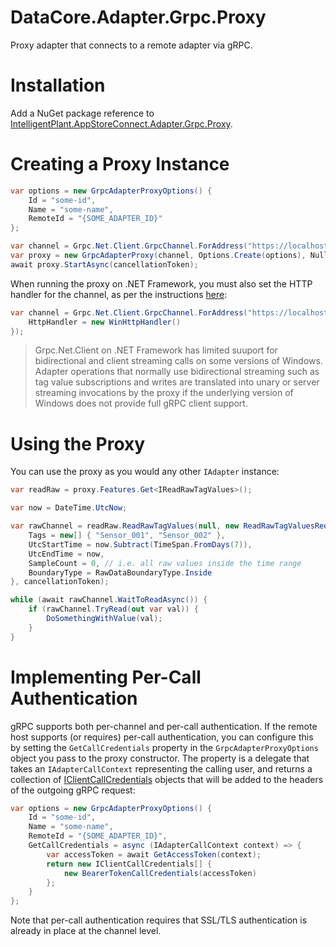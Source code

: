﻿# DataCore.Adapter.Grpc.Proxy

Proxy adapter that connects to a remote adapter via gRPC.


# Installation

Add a NuGet package reference to [IntelligentPlant.AppStoreConnect.Adapter.Grpc.Proxy](https://www.nuget.org/packages/IntelligentPlant.AppStoreConnect.Adapter.Grpc.Proxy).


# Creating a Proxy Instance

```csharp
var options = new GrpcAdapterProxyOptions() {
    Id = "some-id",
    Name = "some-name",
    RemoteId = "{SOME_ADAPTER_ID}"
};

var channel = Grpc.Net.Client.GrpcChannel.ForAddress("https://localhost:5001");
var proxy = new GrpcAdapterProxy(channel, Options.Create(options), NullLoggerFactory.Instance);
await proxy.StartAsync(cancellationToken);
```

When running the proxy on .NET Framework, you must also set the HTTP handler for the channel, as per the instructions [here](https://learn.microsoft.com/en-us/aspnet/core/grpc/netstandard#net-framework):

```csharp
var channel = Grpc.Net.Client.GrpcChannel.ForAddress("https://localhost:5001", new GrpcChannelOptions {
    HttpHandler = new WinHttpHandler()
});
```

> Grpc.Net.Client on .NET Framework has limited suuport for bidirectional and client streaming calls on some versions of Windows. Adapter operations that normally use bidirectional streaming such as tag value subscriptions and writes are translated into unary or server streaming invocations by the proxy if the underlying version of Windows does not provide full gRPC client support.


# Using the Proxy

You can use the proxy as you would any other `IAdapter` instance:

```csharp
var readRaw = proxy.Features.Get<IReadRawTagValues>();

var now = DateTime.UtcNow;

var rawChannel = readRaw.ReadRawTagValues(null, new ReadRawTagValuesRequest() {
    Tags = new[] { "Sensor_001", "Sensor_002" },
    UtcStartTime = now.Subtract(TimeSpan.FromDays(7)),
    UtcEndTime = now,
    SampleCount = 0, // i.e. all raw values inside the time range
    BoundaryType = RawDataBoundaryType.Inside
}, cancellationToken);

while (await rawChannel.WaitToReadAsync()) {
    if (rawChannel.TryRead(out var val)) {
        DoSomethingWithValue(val);
    }
}
```


# Implementing Per-Call Authentication

gRPC supports both per-channel and per-call authentication. If the remote host supports (or requires) per-call authentication, you can configure this by setting the `GetCallCredentials` property in the `GrpcAdapterProxyOptions` object you pass to the proxy constructor. The property is a delegate that takes an `IAdapterCallContext` representing the calling user, and returns a collection of [IClientCallCredentials](../DataCore.Adapter.Grpc.Client/Authentication/IClientCallCredentials.cs) objects that will be added to the headers of the outgoing gRPC request:

```csharp
var options = new GrpcAdapterProxyOptions() {
    Id = "some-id",
    Name = "some-name",
    RemoteId = "{SOME_ADAPTER_ID}",
    GetCallCredentials = async (IAdapterCallContext context) => {
        var accessToken = await GetAccessToken(context);
        return new IClientCallCredentials[] {
            new BearerTokenCallCredentials(accessToken)
        };
    }
};
```

Note that per-call authentication requires that SSL/TLS authentication is already in place at the channel level.
